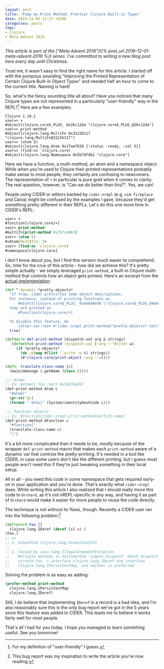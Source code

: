 ```yaml
---
layout: post
title: 'Pimp my Print Method: Prettier Clojure Built-in Types'
date: 2019-12-05 11:27 +0200
categories: posts
tags:
- Clojure
- Meta Advent 2019
---
```


*This article is part of the ["Meta Advent 2019"]({% post_url 2019-12-01-meta-advent-2019 %}) series. I've committed to writing
a new blog post here every day until Christmas.*

Trust me, it wasn't easy to find the right name for this article. I started off with the
pompous sounding "Improving the Printed Representation of Certain Clojure Built-in Object Types" and
needed half an hour to come to the current title. Naming is hard!

So, what's the fancy sounding title all about? Have you noticed that many Clojure types are not
represented in a particularly "user-friendly" way in the REPL?[^1] Here are a few examples:

```
Clojure 1.10.1
user=> +
#object[clojure.core$_PLUS_ 0x2bc12da "clojure.core$_PLUS_@2bc12da"]
user=> print-method
#object[clojure.lang.MultiFn 0x3122b117 "clojure.lang.MultiFn@3122b117"]
user=> (atom 5)
#object[clojure.lang.Atom 0x17ae7628 {:status :ready, :val 5}]
user=> (find-ns 'clojure.core)
#object[clojure.lang.Namespace 0x5b78fdb1 "clojure.core"]
```

Here we have a function, a multi-method, an atom and a namespace object. While when you're
used to Clojure their printed representations probably make sense to most people, they certainly
are confusing to newcomers. The representation of `+` in particular is pure gold when it comes
to clarity. The real question, however, is "Can we do better than this?". Yes, we can!

People using CIDER or editors backed by `cider-nrepl` (e.g. `vim-fireplace` and Calva) might be confused by the examples I gave,
because they'd get something pretty different in their REPLs. Let's do this one more time in CIDER's REPL:

``` clojure
user> +
#function[clojure.core/+]
user> print-method
#multifn[print-method 0x757ca063]
user> (atom 5)
#<Atom@3e319fc5: 5>
user> (find-ns 'clojure.core)
#namespace[clojure.core]
```

I don't know about you, but I find this version much easier to comprehend. So, time for the crux of this
article - how did we achieve this? It's pretty simple actually - we simply leveraged `print-method`, a built-in Clojure
multi-method that controls how an object gets printed. Here's an excerpt from the [actual implementation](https://github.com/clojure-emacs/cider-nrepl/blob/v0.22.4/src/cider/nrepl/print_method.clj):

``` clojure
(def ^:dynamic *pretty-objects*
  "If true, cider prettifies some object descriptions.
  For instance, instead of printing functions as
      #object[clojure.core$_PLUS_ 0x4e648e99 \"clojure.core$_PLUS_@4e648e99\"]
  they are printed as
      #function[clojure.core/+]

  To disable this feature, do
      (alter-var-root #'cider.nrepl.print-method/*pretty-objects* not)"
  true)

(defmacro def-print-method [dispatch-val arg & strings]
  `(defmethod print-method ~dispatch-val [~arg ~'^Writer w]
     (if *pretty-objects*
       (do ~@(map #(list '.write 'w %) strings))
       (#'clojure.core/print-object ~arg ~'w))))

(defn- translate-class-name [c]
  (main/demunge (.getName (class c))))

;;; Atoms
;; Ex: #atom[{:foo :bar} 0x54274a2b]
(def-print-method Atom c
  "#atom["
  (pr-str @c)
  (format " 0x%x]" (System/identityHashCode c)))

;;; Function objects
;; Ex: #function[cider.nrepl.print-method/multifn-name]
(def-print-method AFunction c
  "#function["
  (translate-class-name c)
  "]")
```

It's a bit more complicated than it needs to be, mostly because of the wrapper `def-print-method` macro that
makes each `print-method` aware of a dynamic var that controls the pretty-printing. It's needed in
a tool like CIDER, in case some users don't like the different printing, but I guess most people won't need this
if they're just tweaking something in their local setup.

All in all - you need this code in some namespace that gets required early-on in your application and you're done.
That's exactly what `cider-nrepl` does.
While writing this article I also realized that I should really move this code to `Orchard`, as it's not nREPL-specific
in any way, and having it as part of `Orchard` would make it easier for more people to reuse the code directly.

The technique is not without its flaws, though. Recently a CIDER user ran into the following problem:[^2]

``` clojure
(defrecord Foo []
  clojure.lang.IDeref (deref [x] x) )
(Foo.)
;; =>
;; 2. Unhandled clojure.lang.ExceptionInfo
;;
;; 1. Caused by java.lang.IllegalArgumentException
;;    Multiple methods in multimethod 'simple-dispatch' match dispatch value: class
;;    scratch.Foo -> interface clojure.lang.IDeref and interface
;;    clojure.lang.IPersistentMap, and neither is preferred
```

Solving the problem is as easy as adding:

``` clojure
(prefer-method print-method
  clojure.lang.IPersistentMap
  clojure.lang.IDeref)
```

Still, I do believe that implementing `IDeref` in a record is a bad idea, and
I'm also reasonably sure this is the only bug report we've got in the 5 years
since this feature was added to CIDER. This leads me to believe it works fairly
well for most people.

That's all I had for you today. I hope you managed to
learn something useful. See you tomorrow!

[^1]: For my definition of "user-friendly" I guess.
[^2]: This bug report was my inspiration to write the article you're now reading.
